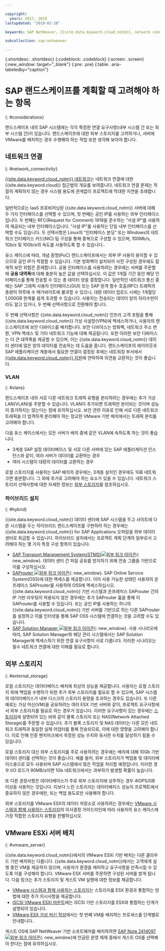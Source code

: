 ```yaml
---

copyright:
  years: 2017, 2019
lastupdated: "2019-02-28"

keywords: SAP NetWeaver, {{site.data.keyword.cloud_notm}}, network connectivity, VLANs, hybrid, STMS, SAProuter, SAP Solution Manager, SAP certified, database

subcollection: sap-netweaver

---
```


{:shortdesc: .shortdesc}
{:codeblock: .codeblock}
{:screen: .screen}
{:new_window: target="_blank"}
{:pre: .pre}
{:table: .aria-labeledby="caption"}

# SAP 랜드스케이프를 계획할 때 고려해야 하는 항목
{: #considerations}

랜드스케이프 내의 SAP 시스템에는 각각 특정한 연결 요구사항(내부 시스템 간 또는 외부 시스템 간)이 있습니다. 랜드스케이프에 대한 외부 스토리지를 고려하거나, 서버에 VMware를 배치하는 경우 수행해야 하는 작업 또한 생각해 보아야 합니다.

## 네트워크 연결
{: #network_connectivity}

[{{site.data.keyword.cloud_notm}} 네트워크](/docs/infrastructure/sap-netweaver?topic=sap-netweaver-ibm_cloud_network#ibm_cloud_network)는 네트워크 연결에 대한 {{site.data.keyword.cloud}} 접근법의 개요를 보여줍니다. 네트워크 연결 문제는 적절히 계획하지 않는 경우 시스템 용도에 관계없이 프로젝트에 막대한 지연을 초래합니다.

일반적으로는 IaaS 프로비저닝된 {{site.data.keyword.cloud_notm}} 서버에 대해 두 가지 인터페이스를 선택할 수 있으며, 첫 번째는 공인 IP를 사용하는 외부 인터페이스입니다. 두 번째는 RFC(Request for Comment) 1918을 준수하는 “사설 IP”를 사용하여 제공되는 내부 인터페이스입니다. “사설 IP”를 사용하는 단일 내부 인터페이스를 선택할 수도 있습니다. 두 선택사항은 Linux의 “인터페이스 본딩” 또는 Windows의 네트워크 인터페이스 카드(NIC) 팀 구성을 통해 중복으로 구성할 수 있으며, 100Mb/s, 1Gb/s 및 10Gb/s의 속도를 사용하도록 할 수 있습니다..

유스 케이스에 따라, 개념 증명(PoC) 랜드스케이프에서는 외부 IP 사용이 용이할 수 있으므로 공인 IP가 적절할 수 있습니다. 기본 방화벽이 설치되어 사전 구성된 경우에도 잠재적 보안 위험은 존재합니다. 공용 인터페이스를 사용하려는 경우에는 서버를 주문할 때 **공용 대역폭**에 대해 충분히 높은 값을 선택하십시오. 이 값은 1개월 기간 동안 해당 인터페이스를 통해 전송할 수 있는 총 데이터 양을 결정합니다. 일반적인 네트워크 통신 중에는 SAP 그래픽 사용자 인터페이스(GUI) 또는 SAP 원격 함수 호출(RFC) 트래픽의 총량이 하루에 수 메가바이트에 불과할 수 있으나, 대량 데이터 업로드 시에는 1개월당 1,000GB 한계를 쉽게 초과할 수 있습니다. 사용자는 전송되는 데이터 양의 자리수만이라도 알고 있거나, 두 번째 선택사항으로 전환해야 합니다.

두 번째 선택사항은 {{site.data.keyword.cloud_notm}} 인프라 고객 포털을 통해 {{site.data.keyword.cloud_notm}} 가상 사설망(VPN)에 액세스하거나, 사용자의 랜드스케이프에 보안 디바이스를 배치합니다. 보안 디바이스는 방화벽, 네트워크 주소 변환, VPN 액세스 및 기타 네트워크 기능에 대해 제공됩니다. 또한 이러한 보안 디바이스는 더 큰 대역폭을 제공할 수 있으며, 이는 {{site.data.keyword.cloud_notm}} 데이터 센터에 많은 양의 데이터를 전송하는 데 도움을 줍니다. 랜드스케이프의 레이아웃과 SAP 애플리케이션 계층에서 필요한 연결이 결정된 후에는 네트워킹 부서에서 [{{site.data.keyword.cloud_notm}} 지원](/docs/get-support?topic=get-support-getting-customer-support#getting-customer-support)에 연락하여 의견을 교환하는 것이 좋습니다.

### VLAN
{: #vlans}

랜드스케이프 내의 서로 다른 네트워크 트래픽 유형을 분리하려는 경우에는 추가 가상 LAN(VLAN)을 주문할 수 있습니다. VLAN이 추가되면 트래픽만 분리되는 것이며 성능이 증가하지는 않는다는 점에 유의하십시오. 보안 관련 이유로 인해 서로 다른 네트워크 트래픽을 더 엄격하게 분리해야 하는 정교한 VMware 기반 배치에서는 트래픽 분리를 고려해야 합니다.

다음 유스 케이스에서는 모든 서버가 배치 중에 같은 VLAN에 속하도록 하는 것이 좋습니다.
  *	3계층 SAP 설정 데이터베이스 및 서로 다른 서버에 있는 SAP 애플리케이션 인스턴스와 같이, 여러 서버가 데이터를 교환하는 경우
  *	여러 시스템이 대량의 데이터를 교환하는 경우

로컬 스토리지를 사용하는 SAP 배치의 경우에는, 3계층 설치인 경우에도 1GB 네트워크면 충분합니다. 그 외에 추가로 고려해야 하는 요소가 있을 수 있습니다. 네트워크 스토리지 선택사항에 대한 자세한 정보는 [외부 스토리지](/docs/infrastructure/sap-netweaver?topic=sap-netweaver-considerations#considerations#external_storage)를 참조하십시오.

### 하이브리드 설치
{: #hybrid}

{{site.data.keyword.cloud_notm}} 데이터 센터에 SAP 시스템을 두고 사이트에 다른 시스템을 두는 하이브리드 랜드스케이프를 구현하려 하는 경우에는 {{site.data.keyword.cloud_notm}} for SAP Applications 오퍼링을 외부 데이터 센터로 취급할 수 있습니다. 하이브리드 설치에서는 프로젝트 계획 단계의 일부로서 고려해야 하는 몇 가지 특정 구성 항목이 있습니다.

  *	[SAP Transport Management System(STMS)![외부 링크 아이콘](../../icons/launch-glyph.svg "외부 링크 아이콘")](https://www.sap.com/products/transportation-logistics.html){: new_window}. 데이터 센터 간 파일 공유를 방지하기 위해 전송 그룹을 기반으로 이를 구성하십시오.
  *	[SAProuter ![외부 링크 아이콘](../../icons/launch-glyph.svg "외부 링크 아이콘")](https://support.sap.com/en/tools/connectivity-tools/saprouter.html){: new_window}. SAP Online Service System(OSS)에 대한 액세스를 제공합니다. 이미 사용 가능한 상태인 사용자의 온프레미스 SAProuter를 사용하여 OSS에 액세스하십시오. {{site.data.keyword.cloud_notm}} 기반 시스템과 온프레미스 SAProuter 간의 IP 기반 라우팅이 허용되지 않은 경우에는 추가 SAProuter 홉을 통해 이 SAProuter를 사용할 수 있습니다. 또는 공인 IP를 사용하는 하나의 {{site.data.keyword.cloud_notm}} 기반 서버를 기반으로 하는 다른 SAProuter를 설정하고 이를 인터넷을 통해 SAP OSS 시스템에 연결하는 것을 고려할 수도 있습니다.
  *	[SAP Solution Manager ![외부 링크 아이콘](../../icons/launch-glyph.svg "외부 링크 아이콘")](https://support.sap.com/en/solution-manager.html){: new_window}. 사용 시나리오에 따라, SAP Solution Manager와 해당 관리 시스템에서는 SAP Solution Manager에 액세스하기 위한 연결 요구사항이 서로 다릅니다. 이러한 시나리오는 필수 네트워크 연결에 대한 이해를 필요로 합니다.  

## 외부 스토리지
{: #external_storage}

로컬 스토리지는 데이터베이스 배치에 최상의 성능을 제공합니다. 사용자는 로컬 스토리지 외에 백업을 수행하기 위한 추가 외부 스토리지를 필요로 할 수 있으며, SAP 시스템의 데이터베이스가 내부 디스크의 스토리지 용량을 초과하는 경우도 있습니다. 또 다른 예로는 가상 머신(VM)을 공유하려는 여러 ESX 기반 서버와 같이, 프로젝트 요구사항에서 외부 스토리지를 필요로 하는 경우가 있습니다. 이러한 요구사항이 있는 경우에는 [스토리지](/docs/infrastructure/sap-netweaver?topic=sap-netweaver-storage#storage)에 설명되어 있는 바와 같이 블록 스토리지 또는 NAS(Network Attached Storage)를 주문할 수 있습니다. 추가 블록 스토리지 및 NAS 데이터는 다른 모든 네트워크 트래픽과 동일한 실제 어댑터를 통해 전송되므로, 이에 대한 영향을 고려해야 합니다. 이로 인해 인증 벤치마크에서 측정된 성능 수치와 유사한 수치를 달성하기 힘들 수 있습니다.

로컬 스토리지 대신 외부 스토리지를 주로 사용하려는 경우에는 배치에 대해 10Gb 기반 데이터 센터를 선택하는 것이 좋습니다. 예를 들어, 외부 스토리지가 백업용 및 데이터베이스용으로 모두 사용되며 SAP 시스템에서 많은 작업을 처리할 예정입니다. 이러한 경우 I/O 로드가 90MB/s이면 1Gb 네트워크에서는 과부하가 발생할 확률이 높습니다.

또 다른 권장사항은 데이터베이스가 주로 외부 스토리지에 상주하는 경우 4IOPS/GB 이상을 사용하는 것입니다. 이보다 느린 스토리지는 데이터베이스 성능이 프로젝트에서 중요하지 않은 경우에만, 또는 백업 용도로만 사용해야 합니다.

외부 스토리지를 VMware ESX의 데이터 저장소로 사용하려는 경우에는 [VMware 시스템과 함께 사용하는 스토리지](/docs/infrastructure/vmware?topic=VMware-vmware-storage#vmware-storage)의 의사결정 가이드라인에 따라 사용자의 유스 케이스에 가장 적합한 스토리지 유형을 판별하십시오.

## VMware ESXi 서버 배치
{: #vmware_server}

{{site.data.keyword.cloud_notm}}에서의 VMware ESXi 기반 배치는 다른 클라우드 기반 배치와는 다릅니다. {{site.data.keyword.cloud_notm}}에서는 고객에게 실행 중인 VM을 제공하지 않으며, 사용자가 환경을 제어하고 요구사항을 만족시킬 수 있도록 이를 구성해야 합니다. VMware ESX 서버를 주문하면 구성된 서버를 받게 됩니다. 다음 링크는 추가 스토리지 및 게스트 VM 실행에 대한 정보를 제공합니다.

  *	[VMware 시스템과 함께 사용하는 스토리지](/docs/infrastructure/vmware?topic=VMware-vmware-storage#vmware-storage)는 스토리지를 ESX 환경과 통합하는 방법에 대한 추가 지시사항을 제공합니다.
  * [iSCSI VMware ESXi 마운트](/docs/infrastructure/vmware?topic=VMware-mount-iscsi-esxi#mount-iscsi-esxi)에는 iSCSI 기반 스토리지를 ESX와 통합하는 단계가 설명되어 있습니다.
  * [VMware ESX 가상 머신 작성](/docs/infrastructure/vmware?topic=VMware-create-esx-vm#create-esx-vm)에서는 첫 번째 VM을 배치하는 프로세스를 단계별로 안내합니다.

게스트 OS에 SAP NetWeaver 기반 소프트웨어를 배치하려면 [SAP Note 2414097![외부 링크 아이콘](../../icons/launch-glyph.svg "외부 링크 아이콘")](https://launchpad.support.sap.com/#/notes/2414097){: new_window}에 언급된 운영 체제 중에서 게스트 OS를 선택해야 한다는 점에 유의하십시오.
